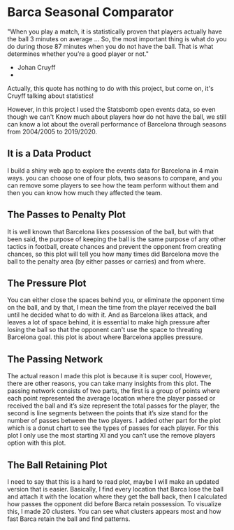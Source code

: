 # Barca Seasonal Comparator

"When you play a match, it is statistically proven that players actually have the ball 3 minutes on average … So, the most important thing is what do you do during those 87 minutes when you do not have the ball. That is what determines whether you’re a good player or not."
- Johan Cruyff
- 
Actually, this quote has nothing to do with this project, but come on, it's Cruyff talking about statistics!

However, in this project I used the Statsbomb open events data, so even though we can't Know much about players how do not have the ball, we still can know a lot about the overall performance of Barcelona through seasons from 2004/2005 to 2019/2020.

## It is a Data Product
I build a shiny web app to explore the events data for Barcelona in 4 main ways. you can choose one of four plots, two seasons to compare, and you can remove some players to see how the team perform without them and then you can know how much they affected the team.


## The Passes to Penalty Plot
It is well known that Barcelona likes possession of the ball, but with that been said, the purpose of keeping the ball is the same purpose of any other tactics in football, create chances and prevent the opponent from creating chances, so this plot will tell you how many times did Barcelona move the ball to the penalty area (by either passes or carries) and from where.

## The Pressure Plot
You can either close the spaces behind you, or eliminate the opponent time on the ball, and by that, I mean the time from the player received the ball until he decided what to do with it. And as Barcelona likes attack, and leaves a lot of space behind, it is essential to make high pressure after losing the ball so that the opponent can't use the space to threating Barcelona goal. this plot is about where Barcelona applies pressure.

## The Passing Network
The actual reason I made this plot is because it is super cool, However, there are other reasons, you can take many insights from this plot. The passing network consists of two parts, the first is a group of points where each point represented the average location where the player passed or received the ball and it’s size represent the total passes for the player, the second is line segments between the points that it’s size stand for the number of passes between the two players. I added other part for the plot which is a donut chart to see the types of passes for each player.
For this plot I only use the most starting XI and you can’t use the remove players option with this plot.

## The Ball Retaining Plot
I need to say that this is a hard to read plot, maybe I will make an updated version that is easier. Basically, I find every location that Barca lose the ball and attach it with the location where they get the ball back, then I calculated how passes the opponent did before Barca retain possession. To visualize this, I made 20 clusters. You can see what clusters appears most and how fast Barca retain the ball and find patterns.



